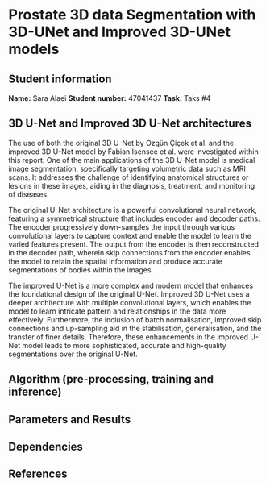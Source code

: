 # Prostate 3D data Segmentation with 3D-UNet and Improved 3D-UNet models
## Student information
**Name:** Sara Alaei
**Student number:** 47041437
**Task:** Taks #4 

## 3D U-Net and Improved 3D U-Net architectures 
The use of both the original 3D U-Net by Ozgün Çiçek et al. and the improved 3D U-Net model by Fabian Isensee et al. were investigated within this report. One of the main applications of the 3D U-Net model is medical image segmentation, specifically targeting volumetric data such as MRI scans. It addresses the challenge of identifying anatomical structures or lesions in these images, aiding in the diagnosis, treatment, and monitoring of diseases. 

The original U-Net architecture is a powerful convolutional neural network, featuring a symmetrical structure that includes encoder and decoder paths. The encoder progressively down-samples the input through various convolutional layers to capture context and enable the model to learn the varied features present. The output from the encoder is then reconstructed in the decoder path, wherein skip connections from the encoder enables the model to retain the spatial information and produce accurate segmentations of bodies within the images. 

The improved U-Net is a more complex and modern model that enhances the foundational design of the original U-Net. Improved 3D U-Net uses a deeper architecture with multiple convolutional layers, which enables the model to learn intricate pattern and relationships in the data more effectively. Furthermore, the inclusion of batch normalisation, improved skip connections and up-sampling aid in the stabilisation, generalisation, and the transfer of finer details. Therefore, these enhancements in the improved U-Net model leads to more sophisticated, accurate and high-quality segmentations over the original U-Net.


## Algorithm (pre-processing, training and inference)

## Parameters and Results

## Dependencies


## References